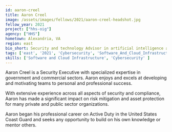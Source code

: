 ```yaml
---
id: aaron-creel
title: Aaron Creel
image: /assets/images/fellows/2021/aaron-creel-headshot.jpg
fellow_year: 2021
project: ["hhs-oig"]
agency: ["HHS"]
hometown: Alexandria, VA
region: east
bio_short: Security and technology Advisor in artificial intelligence and emerging technologies supporting public sectors. Twenty years of experience in governance and security policy.
tags: ['east', '2021', 'Cybersecurity', 'Software_And_Cloud_Infrastructure']
skills: ['Software and Cloud Infrastructure', 'Cybersecurity' ]
---
```

Aaron Creel is a Security Executive with specialized expertise in government and commercial sectors. Aaron enjoys and excels at developing and motivating teams to personal and professional success.

With extensive experience across all aspects of security and compliance, Aaron has made a significant impact on risk mitigation and asset protection for many private and public sector organizations.

Aaron began his professional career on Active Duty in the United States Coast Guard and seeks any opportunity to build on his own knowledge or mentor others.
